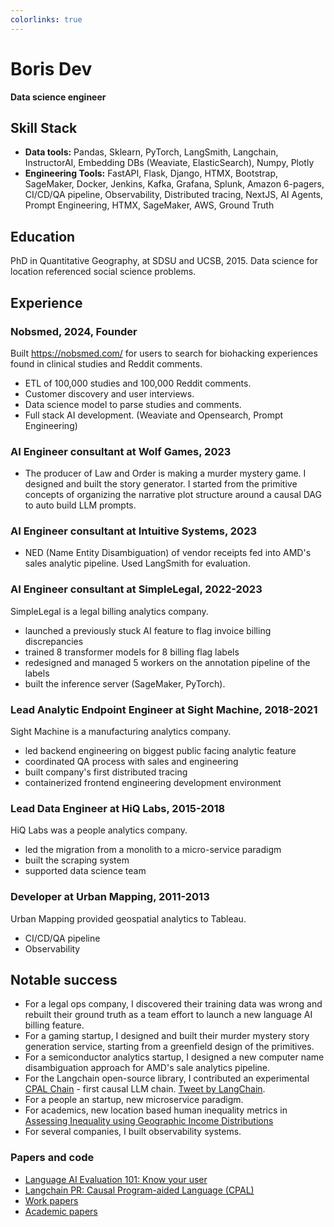 ```yaml
---
colorlinks: true
---
```


# Boris Dev

**Data science engineer**

## Skill Stack

-   **Data tools:** Pandas, Sklearn, PyTorch, LangSmith, Langchain, InstructorAI, Embedding DBs (Weaviate, ElasticSearch), Numpy, Plotly
-   **Engineering Tools:** FastAPI, Flask, Django, HTMX, Bootstrap, SageMaker, Docker, Jenkins, Kafka, Grafana, Splunk, Amazon 6-pagers, CI/CD/QA pipeline, Observability, Distributed tracing, NextJS, AI Agents, Prompt Engineering, HTMX, SageMaker, AWS, Ground Truth

## Education

PhD in Quantitative Geography, at SDSU and UCSB, 2015. Data science for location referenced social science problems.

## Experience

### Nobsmed, 2024, Founder

Built https://nobsmed.com/ for users to search for biohacking experiences
found in clinical studies and Reddit comments.

-   ETL of 100,000 studies and 100,000 Reddit comments.
-   Customer discovery and user interviews.
-   Data science model to parse studies and comments.
-   Full stack AI development. (Weaviate and Opensearch, Prompt Engineering)

### AI Engineer consultant at Wolf Games, 2023

-   The producer of Law and Order is making a murder mystery game. I designed and built the
    story generator. I started from the primitive concepts of organizing the narrative plot structure around a causal DAG
    to auto build LLM prompts.

### AI Engineer consultant at Intuitive Systems, 2023

-   NED (Name Entity Disambiguation) of vendor receipts fed into AMD's sales analytic pipeline. Used LangSmith for evaluation.

### AI Engineer consultant at SimpleLegal, 2022-2023

SimpleLegal is a legal billing analytics company.

-   launched a previously stuck AI feature to flag invoice billing discrepancies
-   trained 8 transformer models for 8 billing flag labels
-   redesigned and managed 5 workers on the annotation pipeline of the labels
-   built the inference server (SageMaker, PyTorch).

### Lead Analytic Endpoint Engineer at Sight Machine, 2018-2021

Sight Machine is a manufacturing analytics company.

-   led backend engineering on biggest public facing analytic feature
-   coordinated QA process with sales and engineering
-   built company's first distributed tracing
-   containerized frontend engineering development environment

### Lead Data Engineer at HiQ Labs, 2015-2018

HiQ Labs was a people analytics company.

-   led the migration from a monolith to a micro-service paradigm
-   built the scraping system
-   supported data science team

### Developer at Urban Mapping, 2011-2013

Urban Mapping provided geospatial analytics to Tableau.

-   CI/CD/QA pipeline
-   Observability

## Notable success

-   For a legal ops company, I discovered their training data was wrong and rebuilt their ground truth as a team effort to launch a new language AI billing feature.
-   For a gaming startup, I designed and built their murder mystery story generation service, starting from a greenfield design of the primitives.
-   For a semiconductor analytics startup, I designed a new computer name disambiguation approach for AMD's sale analytics pipeline.
-   For the Langchain open-source library, I contributed an experimental [CPAL Chain](https://github.com/hwchase17/langchain/pull/6255) - first causal LLM chain. [Tweet by LangChain](https://twitter.com/LangChainAI/status/1678797225013440514).
-   For a people an startup, new microservice paradigm.
-   For academics, new location based human inequality metrics in [Assessing Inequality using Geographic Income Distributions](https://escholarship.org/content/qt8br7d5df/qt8br7d5df.pdf)
-   For several companies, I built observability systems.

<!--
## Interesting activities

-   For my side-project, Nobsmed.com, I am making a website to help people compare their treatment options by summarizing clinical study outcomes along with Reddit personal experience anecdotal comments.
-   I climbed Cotopaxi (21,000 ft), survived bodyboarding Mexpipe, worked with students in Medellín, Columbia to make [ClusterPy](https://github.com/clusterpy/clusterpy), was a kids snowboard instructor at Vail Resorts, CO, was an assistant manager at Gundy's Grill in Vail Resorts, CO, was a counselor for severely emotionally disturbed children at Seneca Institute, CA.

-->

### Papers and code

-   [Language AI Evaluation 101: Know your user](https://medium.com/@boris.dev/why-did-your-language-ai-feature-fail-66a280954287)
-   [Langchain PR: Causal Program-aided Language
    (CPAL)](https://github.com/hwchase17/langchain/pull/6255)
-   [Work papers](https://docs.google.com/document/d/1pMID97O4hHkK8ok7cwLH4Y4KpsgQSPUAXtYrscwcyb4/edit)
-   [Academic papers](https://scholar.google.com/citations?hl=en&user=Nk4jOl0AAAAJ&view_op=list_works&gmla=AKKJWFcXmp1czN7ENwhvDx7hvgEHHD9lR1FLROPUvMco2ptysbNAe0Cdya8R9DZUmePAtMN53t2N97S_t5xA4NF-)
